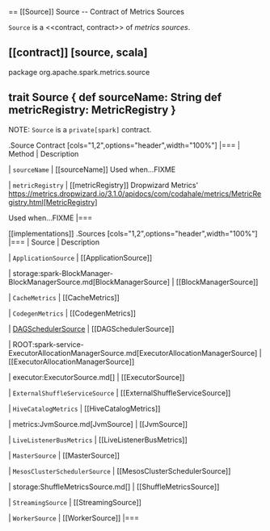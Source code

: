 == [[Source]] Source -- Contract of Metrics Sources

`Source` is a <<contract, contract>> of *metrics sources*.

[[contract]]
[source, scala]
----
package org.apache.spark.metrics.source

trait Source {
  def sourceName: String
  def metricRegistry: MetricRegistry
}
----

NOTE: `Source` is a `private[spark]` contract.

.Source Contract
[cols="1,2",options="header",width="100%"]
|===
| Method
| Description

| `sourceName`
| [[sourceName]] Used when...FIXME

| `metricRegistry`
| [[metricRegistry]] Dropwizard Metrics' https://metrics.dropwizard.io/3.1.0/apidocs/com/codahale/metrics/MetricRegistry.html[MetricRegistry]

Used when...FIXME
|===

[[implementations]]
.Sources
[cols="1,2",options="header",width="100%"]
|===
| Source
| Description

| `ApplicationSource`
| [[ApplicationSource]]

| storage:spark-BlockManager-BlockManagerSource.md[BlockManagerSource]
| [[BlockManagerSource]]

| `CacheMetrics`
| [[CacheMetrics]]

| `CodegenMetrics`
| [[CodegenMetrics]]

| [DAGSchedulerSource](../scheduler/DAGSchedulerSource.md)
| [[DAGSchedulerSource]]

| ROOT:spark-service-ExecutorAllocationManagerSource.md[ExecutorAllocationManagerSource]
| [[ExecutorAllocationManagerSource]]

| executor:ExecutorSource.md[]
| [[ExecutorSource]]

| `ExternalShuffleServiceSource`
| [[ExternalShuffleServiceSource]]

| `HiveCatalogMetrics`
| [[HiveCatalogMetrics]]

| metrics:JvmSource.md[JvmSource]
| [[JvmSource]]

| `LiveListenerBusMetrics`
| [[LiveListenerBusMetrics]]

| `MasterSource`
| [[MasterSource]]

| `MesosClusterSchedulerSource`
| [[MesosClusterSchedulerSource]]

| storage:ShuffleMetricsSource.md[]
| [[ShuffleMetricsSource]]

| `StreamingSource`
| [[StreamingSource]]

| `WorkerSource`
| [[WorkerSource]]
|===
